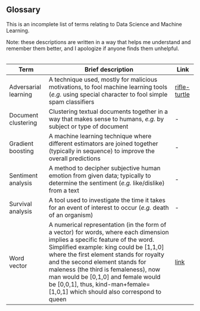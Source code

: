 ## Glossary

This is an incomplete list of terms relating to Data Science and Machine Learning.  
  
Note: these descriptions are written in a way that helps me understand and remember them better, and I apologize if anyone finds them unhelpful.
<br>
<br>

| Term  | Brief description | Link |
| --- | --- | --- |
| Adversarial learning | A technique used, mostly for malicious motivations, to fool machine learning tools (*e.g.* using special character to fool simple spam classifiers | [rifle-turtle](https://www.theverge.com/2017/11/2/16597276/google-ai-image-attacks-adversarial-turtle-rifle-3d-printed) |
| Document clustering | Clustering textual documents together in a way that makes sense to humans, *e.g.* by subject or type of document | - |
| Gradient boosting | A machine learning technique where different estimators are joined together (typically in sequence) to improve the overall predictions | - |
| Sentiment analysis | A method to decipher subjective human emotion from given data; typically to determine the sentiment (*e.g.* like/dislike) from a text | - |
| Survival analysis | A tool used to investigate the time it takes for an event of interest to occur (*e.g.* death of an organism)  | - |
| Word vector | A numerical representation (in the form of a vector) for words, where each dimension implies a specific feature of the word. Simplified example: king could be [1,1,0] where the first element stands for royalty and the second element stands for maleness (the third is femaleness), now man would be [0,1,0] and female would be [0,0,1], thus, kind-man+female=[1,0,1] which should also correspond to queen | [link](https://medium.com/@jayeshbahire/introduction-to-word-vectors-ea1d4e4b84bf) |
